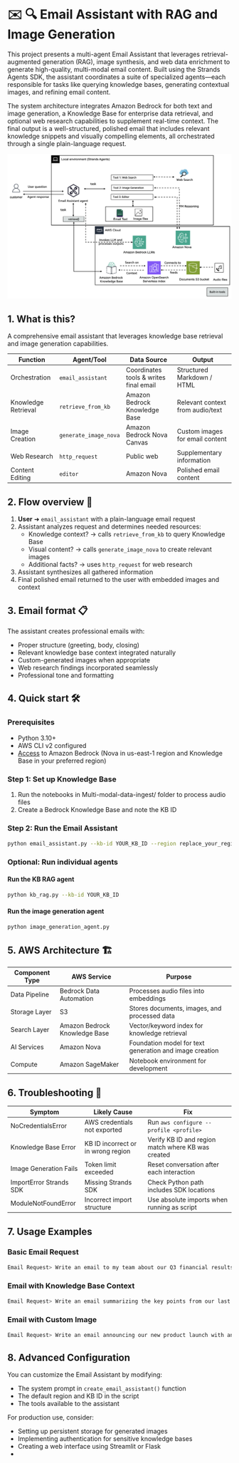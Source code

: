 # ✉️ 🔍 Email Assistant with RAG and Image Generation

This project presents a multi-agent Email Assistant that leverages retrieval-augmented generation (RAG), image synthesis, and web data enrichment to generate high-quality, multi-modal email content. Built using the Strands Agents SDK, the assistant coordinates a suite of specialized agents—each responsible for tasks like querying knowledge bases, generating contextual images, and refining email content.

The system architecture integrates Amazon Bedrock for both text and image generation, a Knowledge Base for enterprise data retrieval, and optional web research capabilities to supplement real-time context. The final output is a well-structured, polished email that includes relevant knowledge snippets and visually compelling elements, all orchestrated through a single plain-language request.

![Architecture](Image/architecture.png)

## 1. What is this?

A comprehensive email assistant that leverages knowledge base retrieval and image generation capabilities.

| Function | Agent/Tool | Data Source | Output |
|----------|------------|-------------|--------|
| Orchestration | `email_assistant` | Coordinates tools & writes final email | Structured Markdown / HTML |
| Knowledge Retrieval | `retrieve_from_kb` | Amazon Bedrock Knowledge Base | Relevant context from audio/text |
| Image Creation | `generate_image_nova` | Amazon Bedrock Nova Canvas | Custom images for email content |
| Web Research | `http_request` | Public web | Supplementary information |
| Content Editing | `editor` | Amazon Nova | Polished email content |

## 2. Flow overview 🚦

1. **User** ➜ `email_assistant` with a plain-language email request
2. Assistant analyzes request and determines needed resources:
   - Knowledge context? → calls `retrieve_from_kb` to query Knowledge Base
   - Visual content? → calls `generate_image_nova` to create relevant images
   - Additional facts? → uses `http_request` for web research
3. Assistant synthesizes all gathered information
4. Final polished email returned to the user with embedded images and context

## 3. Email format 📋

The assistant creates professional emails with:

- Proper structure (greeting, body, closing)
- Relevant knowledge base context integrated naturally
- Custom-generated images when appropriate
- Web research findings incorporated seamlessly
- Professional tone and formatting

## 4. Quick start 🛠️

### Prerequisites

- Python 3.10+
- AWS CLI v2 configured
- [Access](https://docs.aws.amazon.com/bedrock/latest/userguide/model-access-modify.html) to Amazon Bedrock (Nova in us-east-1 region and Knowledge Base in your preferred region)

### Step 1: Set up Knowledge Base

1. Run the notebooks in Multi-modal-data-ingest/ folder to process audio files
2. Create a Bedrock Knowledge Base and note the KB ID

### Step 2: Run the Email Assistant

```bash
python email_assistant.py --kb-id YOUR_KB_ID --region replace_your_region
```

### Optional: Run individual agents

#### Run the KB RAG agent

```bash
python kb_rag.py --kb-id YOUR_KB_ID
```

#### Run the image generation agent

```bash
python image_generation_agent.py
```

## 5. AWS Architecture 🏗️

| Component Type | AWS Service | Purpose |
|----------------|-------------|---------|
| Data Pipeline | Bedrock Data Automation | Processes audio files into embeddings |
| Storage Layer | S3 | Stores documents, images, and processed data |
| Search Layer | Amazon Bedrock Knowledge Base | Vector/keyword index for knowledge retrieval |
| AI Services | Amazon Nova | Foundation model for text generation and image creation |
| Compute | Amazon SageMaker | Notebook environment for development |

## 6. Troubleshooting 🐞

| Symptom | Likely Cause | Fix |
|---------|-------------|-----|
| NoCredentialsError | AWS credentials not exported | Run `aws configure --profile <profile>` |
| Knowledge Base Error | KB ID incorrect or in wrong region | Verify KB ID and region match where KB was created |
| Image Generation Fails | Token limit exceeded | Reset conversation after each interaction |
| ImportError Strands SDK | Missing Strands SDK | Check Python path includes SDK locations |
| ModuleNotFoundError | Incorrect import structure | Use absolute imports when running as script |

## 7. Usage Examples

### Basic Email Request

```bash
Email Request> Write an email to my team about our Q3 financial results
```

### Email with Knowledge Base Context

```bash
Email Request> Write an email summarizing the key points from our last earnings call
```

### Email with Custom Image

```bash
Email Request> Write an email announcing our new product launch with an image of a futuristic device
```

## 8. Advanced Configuration

You can customize the Email Assistant by modifying:

- The system prompt in `create_email_assistant()` function
- The default region and KB ID in the script
- The tools available to the assistant

For production use, consider:

- Setting up persistent storage for generated images
- Implementing authentication for sensitive knowledge bases
- Creating a web interface using Streamlit or Flask
- 